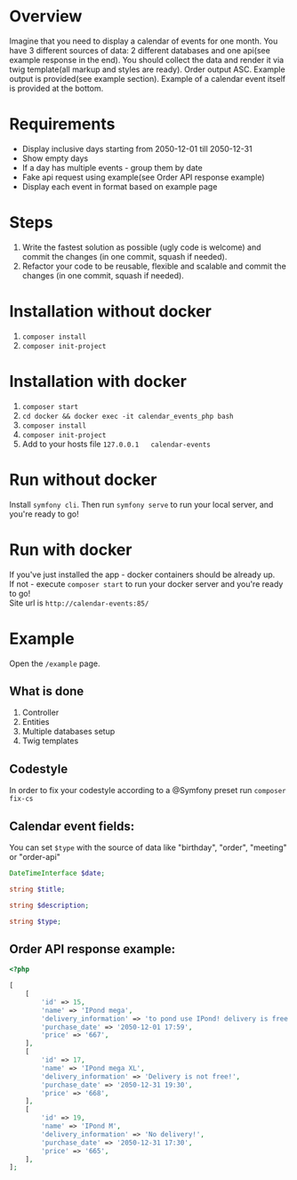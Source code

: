 # Overview
Imagine that you need to display a calendar of events for one month. You have 3 different sources of data: 2 different 
databases and one api(see example response in the end). You should collect the data and render it via twig template(all 
markup and styles are ready). Order output ASC. Example output is provided(see example section). Example of a calendar 
event itself is provided at the bottom.

# Requirements
* Display inclusive days starting from 2050-12-01 till 2050-12-31
* Show empty days
* If a day has multiple events - group them by date
* Fake api request using example(see Order API response example)
* Display each event in format based on example page

# Steps
1. Write the fastest solution as possible (ugly code is welcome) and commit the changes (in one commit, squash if needed).
2. Refactor your code to be reusable, flexible and scalable and commit the changes (in one commit, squash if needed).

# Installation without docker

1. ``composer install``
2. ``composer init-project``

# Installation with docker
1. ``composer start``
2. ``cd docker && docker exec -it calendar_events_php bash``
3. ``composer install``
4. ``composer init-project``
5. Add to your hosts file ``127.0.0.1	calendar-events``

# Run without docker
Install ``symfony cli``. Then run ``symfony serve`` to run your local server, and you're ready to go!

# Run with docker
If you've just installed the app - docker containers should be already up.  
If not - execute ``composer start`` to run your docker server and you're ready to go!  
Site url is ``http://calendar-events:85/``

# Example
Open the ``/example`` page.

## What is done
1. Controller
2. Entities
3. Multiple databases setup 
4. Twig templates

## Codestyle
In order to fix your codestyle according to a @Symfony preset run ``composer fix-cs``

## Calendar event fields:
You can set ``$type`` with the source of data like "birthday", "order", "meeting" or "order-api"

```php
DateTimeInterface $date;

string $title;

string $description;

string $type;
```

## Order API response example:    
```php
<?php

[
    [
        'id' => 15,
        'name' => 'IPond mega',
        'delivery_information' => 'to pond use IPond! delivery is free!',
        'purchase_date' => '2050-12-01 17:59',
        'price' => '667',
    ],
    [
        'id' => 17,
        'name' => 'IPond mega XL',
        'delivery_information' => 'Delivery is not free!',
        'purchase_date' => '2050-12-31 19:30',
        'price' => '668',
    ],
    [
        'id' => 19,
        'name' => 'IPond M',
        'delivery_information' => 'No delivery!',
        'purchase_date' => '2050-12-31 17:30',
        'price' => '665',
    ],
];
```
